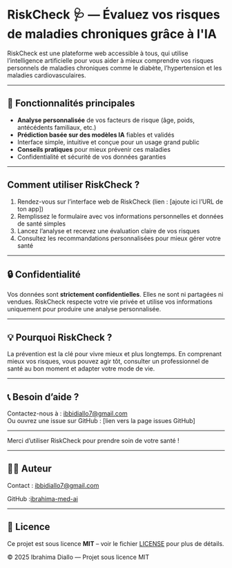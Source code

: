 # RiskCheck 🩺 — Évaluez vos risques de maladies chroniques grâce à l'IA

RiskCheck est une plateforme web accessible à tous, qui utilise l’intelligence artificielle pour vous aider à mieux comprendre vos risques personnels de maladies chroniques comme le diabète, l’hypertension et les maladies cardiovasculaires.

---

## 🚀 Fonctionnalités principales

- **Analyse personnalisée** de vos facteurs de risque (âge, poids, antécédents familiaux, etc.)
- **Prédiction basée sur des modèles IA** fiables et validés
- Interface simple, intuitive et conçue pour un usage grand public
- **Conseils pratiques** pour mieux prévenir ces maladies
- Confidentialité et sécurité de vos données garanties

---

## Comment utiliser RiskCheck ?

1. Rendez-vous sur l’interface web de RiskCheck (lien : [ajoute ici l’URL de ton app])
2. Remplissez le formulaire avec vos informations personnelles et données de santé simples
3. Lancez l’analyse et recevez une évaluation claire de vos risques
4. Consultez les recommandations personnalisées pour mieux gérer votre santé

---

## 🔒 Confidentialité

Vos données sont **strictement confidentielles**. Elles ne sont ni partagées ni vendues. RiskCheck respecte votre vie privée et utilise vos informations uniquement pour produire une analyse personnalisée.

---

## 💡 Pourquoi RiskCheck ?

La prévention est la clé pour vivre mieux et plus longtemps. En comprenant mieux vos risques, vous pouvez agir tôt, consulter un professionnel de santé au bon moment et adapter votre mode de vie.

---

## 📞 Besoin d’aide ?

Contactez-nous à : ibbidiallo7@gmail.com  
Ou ouvrez une issue sur GitHub : [lien vers la page issues GitHub]

---

Merci d’utiliser RiskCheck pour prendre soin de votre santé !

---


## 👨‍💻 Auteur
Contact : [ibbidiallo7@gmail.com](mailto:ibbidiallo7@gmail.com)

GitHub :[ibrahima-med-ai](https://github.com/ibrahima-med-ai)

---

## 📄 Licence

Ce projet est sous licence **MIT** – voir le fichier [LICENSE](LICENSE) pour plus de détails.

© 2025 Ibrahima Diallo — Projet sous licence MIT  
